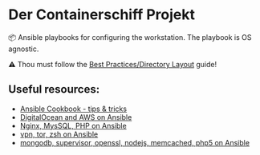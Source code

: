 # Der Containerschiff Projekt
:package: Ansible playbooks for configuring the workstation. The playbook is OS agnostic.

:warning: Thou must follow the [Best Practices/Directory Layout][1] guide!

## Useful resources:
- [Ansible Cookbook - tips & tricks][2]
- [DigitalOcean and AWS on Ansible][3]
- [Nginx, MysSQL, PHP on Ansible][4]
- [vpn, tor, zsh on Ansible][5]
- [mongodb, supervisor, openssl, nodejs, memcached, php5 on Ansible][6]

[1]: http://docs.ansible.com/ansible/playbooks_best_practices.html
[2]: http://ansiblecookbook.com/downloads/ansiblecookbook.en.pdf
[3]: https://github.com/adithyakhamithkar/ansible
[4]: https://github.com/heybigname/ansible/tree/master/tasks
[5]: https://github.com/RaymiiOrg/ansible
[6]: https://github.com/M4nu/ansible
